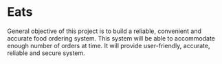 # Eats
General objective of this project is to build a reliable, convenient and accurate food ordering system. This system will be able to accommodate enough number of orders at time. It will provide user-friendly, accurate, reliable and secure system.
